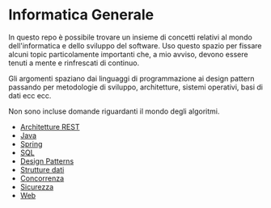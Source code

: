 # Informatica Generale
In questo repo è possibile trovare un insieme di concetti relativi al mondo dell'informatica e dello sviluppo del software. 
Uso questo spazio per fissare alcuni topic particolamente importanti che, a mio avviso, 
devono essere tenuti a mente e rinfrescati di continuo.

Gli argomenti spaziano dai linguaggi di programmazione ai design pattern passando per metodologie di sviluppo,
architetture, sistemi operativi, basi di dati ecc ecc.

Non sono incluse domande riguardanti il mondo degli algoritmi.

* [Architetture REST](https://github.com/Ema-jar/generalCSQuestions/blob/master/rest.md)
* [Java](https://github.com/Ema-jar/generalCSQuestions/blob/master/java.md)
* [Spring](https://github.com/Ema-jar/generalCSQuestions/blob/master/spring.md)
* [SQL](https://github.com/Ema-jar/generalCSQuestions/blob/master/sql.md)
* [Design Patterns](https://github.com/Ema-jar/generalCSQuestions/blob/master/design-patterns.md)
* [Strutture dati](https://github.com/Ema-jar/generalCSQuestions/blob/master/data-structures.md)
* [Concorrenza](https://github.com/Ema-jar/generalCSQuestions/blob/master/concurrency.md)
* [Sicurezza](https://github.com/Ema-jar/generalCSQuestions/blob/master/security.md)
* [Web](https://github.com/Ema-jar/generalCSQuestions/blob/master/web.md)
